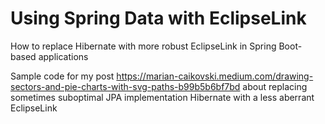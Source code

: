 # Using Spring Data with EclipseLink
How to replace Hibernate with more robust EclipseLink in Spring Boot-based applications

Sample code for my post https://marian-caikovski.medium.com/drawing-sectors-and-pie-charts-with-svg-paths-b99b5b6bf7bd about replacing sometimes suboptimal JPA implementation Hibernate with a less aberrant EclipseLink

